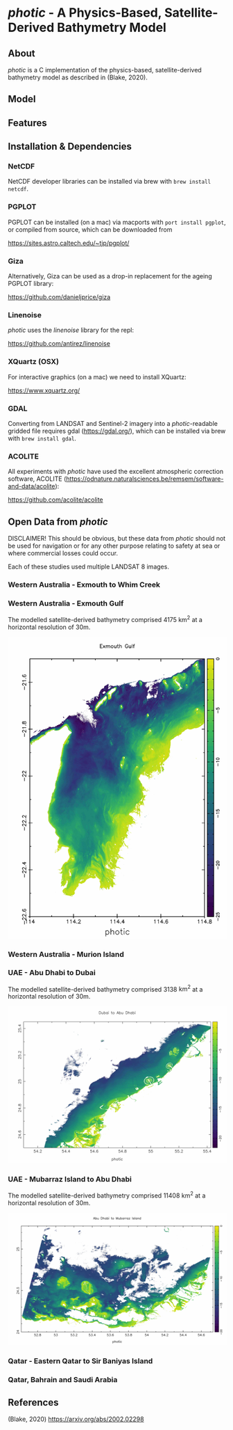 # _photic_ - A Physics-Based, Satellite-Derived Bathymetry Model


## About

_photic_ is a C implementation of the physics-based, satellite-derived bathymetry model as described in (Blake, 2020). 

## Model


## Features 


## Installation & Dependencies 

### NetCDF
NetCDF developer libraries can be installed via brew with `brew install netcdf`. 

### PGPLOT
PGPLOT can be installed (on a mac) via macports with `port install pgplot`, or compiled from source, which can be downloaded from

https://sites.astro.caltech.edu/~tjp/pgplot/

### Giza
Alternatively, Giza can be used as a drop-in replacement for the ageing PGPLOT library:

https://github.com/danieljprice/giza

### Linenoise
_photic_ uses the _linenoise_ library for the repl:

https://github.com/antirez/linenoise

### XQuartz (OSX)
For interactive graphics (on a mac) we need to install XQuartz:

https://www.xquartz.org/

### GDAL
Converting from LANDSAT and Sentinel-2 imagery into a _photic_-readable gridded file requires gdal (https://gdal.org/), which can be installed via brew with `brew install gdal`. 

### ACOLITE
All experiments with _photic_ have used the excellent atmospheric correction software, ACOLITE (https://odnature.naturalsciences.be/remsem/software-and-data/acolite): 

https://github.com/acolite/acolite

## Open Data from _photic_

DISCLAIMER! This should be obvious, but these data from _photic_ should not be used for navigation or for any other purpose relating to safety at sea or where commercial losses could occur.

Each of these studies used multiple LANDSAT 8 images.  

### Western Australia - Exmouth to Whim Creek 

### Western Australia - Exmouth Gulf

The modelled satellite-derived bathymetry comprised $4175$ $\text{km}^2$ at a horizontal resolution of 30m. 

![Screenshot](exmouth_gulf_30m_viridis.jpg)

### Western Australia - Murion Island

### UAE - Abu Dhabi to Dubai

The modelled satellite-derived bathymetry comprised $3138$ $\text{km}^2$ at a horizontal resolution of 30m. 

![Screenshot](dubai_to_abu_dhabi_viridis.jpg)

### UAE - Mubarraz Island to Abu Dhabi 

The modelled satellite-derived bathymetry comprised $11408$ $\text{km}^2$ at a horizontal resolution of 30m. 

![Screenshot](abu_dhabi_to_mubarraz_island_viridis.jpg)

### Qatar - Eastern Qatar to Sir Baniyas Island

### Qatar, Bahrain and Saudi Arabia

## References

(Blake, 2020) https://arxiv.org/abs/2002.02298
